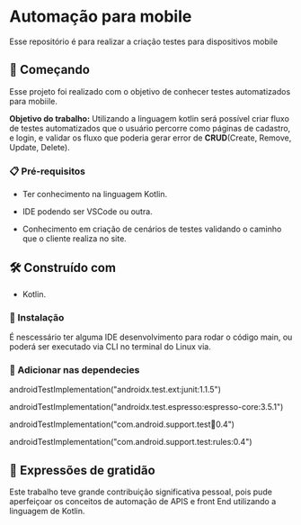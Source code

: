 
<!-- https://github.com/Thiago142/teste-mobile/edit/main/README.md  -->

# Automação  para mobile
Esse repositório é para realizar a criação testes para dispositivos mobile

<!--https://medium.com/xp-inc/conhecendo-o-k6-para-testes-de-carga-943a0489de1e-->
<!-- clona https depois git remote set-url --push origin git@github.com:Thiago142/automacao-k6.git 
 e git push origin main
 -->

## 🚀 Começando
Esse projeto foi realizado com o objetivo de conhecer testes automatizados para mobiile.

**Objetivo do trabalho:** Utilizando a linguagem kotlin será possível criar fluxo de testes automatizados que o usuário percorre como páginas de cadastro, e login, e validar os fluxo que poderia gerar error de **CRUD**(Create, Remove, Update, Delete).


### 📋 Pré-requisitos
* Ter conhecimento na linguagem Kotlin.
  
* IDE podendo ser VSCode ou outra.

* Conhecimento em criação de cenários de testes validando o caminho que o cliente realiza no site. 

## 🛠️ Construído com
* Kotlin.

### 🔧 Instalação
É nescessário ter alguma IDE desenvolvimento para rodar o código main, ou poderá ser executado via CLI no terminal do Linux via.



### 🔧 Adicionar nas dependecies

androidTestImplementation("androidx.test.ext:junit:1.1.5")

androidTestImplementation("androidx.test.espresso:espresso-core:3.5.1")

androidTestImplementation("com.android.support.test:runner:0.4")

androidTestImplementation("com.android.support.test:rules:0.4")


## 🎁 Expressões de gratidão

Este trabalho teve grande contribuição significativa pessoal, pois pude aperfeiçoar os conceitos de automação de APIS e front End utilizando a linguagem de Kotlin. 

